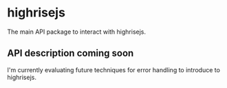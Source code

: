 # highrisejs

The main API package to interact with highrisejs.

## API description coming soon

I'm currently evaluating future techniques for error handling to
introduce to highrisejs.
